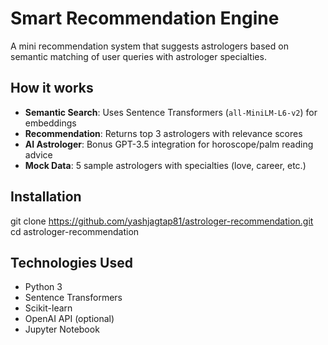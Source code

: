 # Smart Recommendation Engine
   A mini recommendation system that suggests astrologers based on semantic matching of user queries with astrologer specialties.

## How it works 
- **Semantic Search**: Uses Sentence Transformers (`all-MiniLM-L6-v2`) for embeddings
- **Recommendation**: Returns top 3 astrologers with relevance scores
- **AI Astrologer**: Bonus GPT-3.5 integration for horoscope/palm reading advice
- **Mock Data**: 5 sample astrologers with specialties (love, career, etc.)

##  Installation 
git clone https://github.com/yashjagtap81/astrologer-recommendation.git
cd astrologer-recommendation

## Technologies Used
  - Python 3
  - Sentence Transformers
  - Scikit-learn
  - OpenAI API (optional)
  - Jupyter Notebook
   
